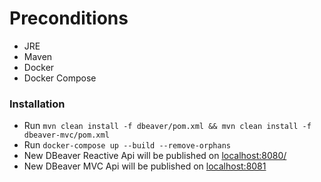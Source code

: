# Preconditions
* JRE
* Maven
* Docker
* Docker Compose

### Installation
* Run `mvn clean install -f dbeaver/pom.xml && mvn clean install -f dbeaver-mvc/pom.xml`
* Run `docker-compose up --build --remove-orphans`
* New DBeaver Reactive Api will be published on [localhost:8080/](http://localhost:8080/swagger-ui/)
* New DBeaver MVC Api will be published on [localhost:8081](http://localhost:8081/swagger-ui/) 



